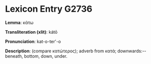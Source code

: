 # Lexicon Entry G2736

**Lemma**: κάτω

**Transliteration (xlit)**: kátō

**Pronunciation**: kat-o-ter'-o

**Description**:
(compare κατώτερος); adverb from κατά; downwards:--beneath, bottom, down, under.
